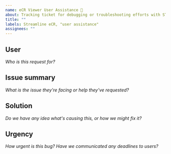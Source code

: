 ```yaml
---
name: eCR Viewer User Assistance 🙋
about: Tracking ticket for debugging or troubleshooting efforts with STLT partners
title: ""
labels: Streamline eCR, "user assistance"
assignees: ""
---
```


## User

_Who is this request for?_

## Issue summary

_What is the issue they're facing or help they've requested?_

## Solution

_Do we have any idea what's causing this, or how we might fix it?_

## Urgency

_How urgent is this bug? Have we communicated any deadlines to users?_
